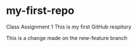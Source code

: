 # my-first-repo
Class Assignment 1
This is my first GitHub respitory

This is a change made on the new-feature branch